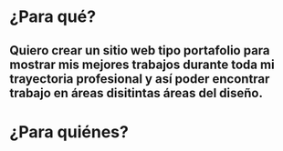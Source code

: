 # ¿Para qué?
## Quiero crear un sitio web tipo portafolio para mostrar mis mejores trabajos durante toda mi trayectoria profesional y así poder encontrar trabajo en áreas disitintas áreas del diseño.

# ¿Para quiénes?
[img]: https://github.com/YahairaPerez/final14/blob/main/Arquetipos/person-user.png
